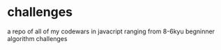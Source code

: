 # challenges
a repo of all of my codewars in javacript ranging from 8-6kyu 
begninner algorithm challenges
